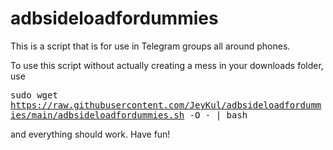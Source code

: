# adbsideloadfordummies
This is a script that is for use in Telegram groups all around phones. 

To use this script without actually creating a mess in your downloads folder, use

<kbd>sudo wget https://raw.githubusercontent.com/JeyKul/adbsideloadfordummies/main/adbsideloadfordummies.sh -O - | bash</kbd>

and everything should work. Have fun!
